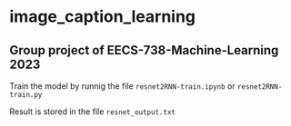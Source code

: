 # image_caption_learning
Group project of EECS-738-Machine-Learning 2023
------
Train the model by runnig the file `resnet2RNN-train.ipynb` or `resnet2RNN-train.py`

Result is stored in the file `resnet_output.txt`


